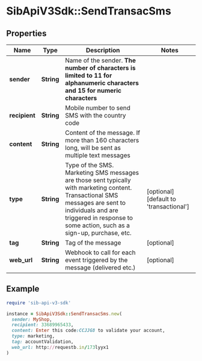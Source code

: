 # SibApiV3Sdk::SendTransacSms

## Properties

| Name | Type | Description | Notes |
| ---- | ---- | ----------- | ----- |
| **sender** | **String** | Name of the sender. **The number of characters is limited to 11 for alphanumeric characters and 15 for numeric characters** |  |
| **recipient** | **String** | Mobile number to send SMS with the country code |  |
| **content** | **String** | Content of the message. If more than 160 characters long, will be sent as multiple text messages |  |
| **type** | **String** | Type of the SMS. Marketing SMS messages are those sent typically with marketing content. Transactional SMS messages are sent to individuals and are triggered in response to some action, such as a sign-up, purchase, etc. | [optional][default to &#39;transactional&#39;] |
| **tag** | **String** | Tag of the message | [optional] |
| **web_url** | **String** | Webhook to call for each event triggered by the message (delivered etc.) | [optional] |

## Example

```ruby
require 'sib-api-v3-sdk'

instance = SibApiV3Sdk::SendTransacSms.new(
  sender: MyShop,
  recipient: 33689965433,
  content: Enter this code:CCJJG8 to validate your account,
  type: marketing,
  tag: accountValidation,
  web_url: http://requestb.in/173lyyx1
)
```

